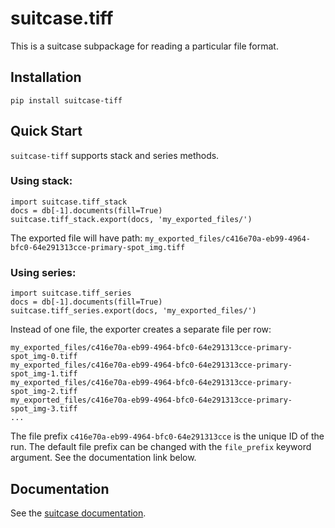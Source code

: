 # suitcase.tiff

This is a suitcase subpackage for reading a particular file format.

## Installation

```
pip install suitcase-tiff
```

## Quick Start

`suitcase-tiff` supports stack and series methods.

### Using stack:

```
import suitcase.tiff_stack
docs = db[-1].documents(fill=True)
suitcase.tiff_stack.export(docs, 'my_exported_files/')
```

The exported file will have path:
`my_exported_files/c416e70a-eb99-4964-bfc0-64e291313cce-primary-spot_img.tiff`

### Using series:

```
import suitcase.tiff_series
docs = db[-1].documents(fill=True)
suitcase.tiff_series.export(docs, 'my_exported_files/')
```
Instead of one file, the exporter creates a separate file per row:
```
my_exported_files/c416e70a-eb99-4964-bfc0-64e291313cce-primary-spot_img-0.tiff
my_exported_files/c416e70a-eb99-4964-bfc0-64e291313cce-primary-spot_img-1.tiff
my_exported_files/c416e70a-eb99-4964-bfc0-64e291313cce-primary-spot_img-2.tiff
my_exported_files/c416e70a-eb99-4964-bfc0-64e291313cce-primary-spot_img-3.tiff
...

```

The file prefix `c416e70a-eb99-4964-bfc0-64e291313cce` is the unique ID of the
run. The default file prefix can be changed with the `file_prefix` keyword
argument. See the documentation link below.

## Documentation

See the [suitcase documentation](https://blueskyproject.io/suitcase/).
